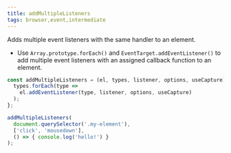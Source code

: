 ```yaml
---
title: addMultipleListeners
tags: browser,event,intermediate
---
```


Adds multiple event listeners with the same handler to an element.

- Use `Array.prototype.forEach()` and `EventTarget.addEventListener()` to add multiple event listeners with an assigned callback function to an element.

```js
const addMultipleListeners = (el, types, listener, options, useCapture) => {
  types.forEach(type =>
    el.addEventListener(type, listener, options, useCapture)
  );
};
```

```js
addMultipleListeners(
  document.querySelector('.my-element'),
  ['click', 'mousedown'],
  () => { console.log('hello!') }
);
```
